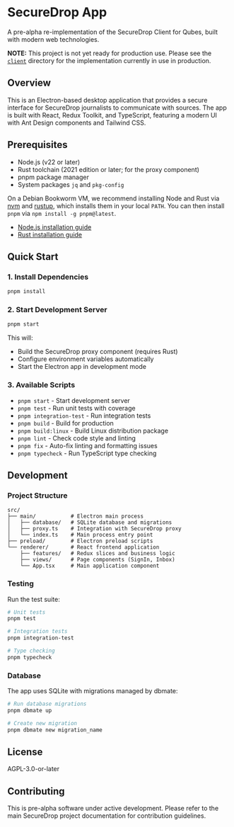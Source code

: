 # SecureDrop App

A pre-alpha re-implementation of the SecureDrop Client for Qubes, built with modern web technologies.

**NOTE:** This project is not yet ready for production use. Please see the [`client`](../client) directory for the implementation currently in use in production.

## Overview

This is an Electron-based desktop application that provides a secure interface for SecureDrop journalists to communicate with sources. The app is built with React, Redux Toolkit, and TypeScript, featuring a modern UI with Ant Design components and Tailwind CSS.

## Prerequisites

- Node.js (v22 or later)
- Rust toolchain (2021 edition or later; for the proxy component)
- pnpm package manager
- System packages `jq` and `pkg-config`

On a Debian Bookworm VM, we recommend installing Node and Rust via [nvm](https://github.com/nvm-sh/nvm) and [rustup](https://rustup.rs/), which installs them in your local `PATH`. You can then install `pnpm` via `npm install -g pnpm@latest`.

- [Node.js installation guide](https://nodejs.org/en/download)
- [Rust installation guide](https://www.rust-lang.org/tools/install)

## Quick Start

### 1. Install Dependencies

```bash
pnpm install
```

### 2. Start Development Server

```bash
pnpm start
```

This will:

- Build the SecureDrop proxy component (requires Rust)
- Configure environment variables automatically
- Start the Electron app in development mode

### 3. Available Scripts

- `pnpm start` - Start development server
- `pnpm test` - Run unit tests with coverage
- `pnpm integration-test` - Run integration tests
- `pnpm build` - Build for production
- `pnpm build:linux` - Build Linux distribution package
- `pnpm lint` - Check code style and linting
- `pnpm fix` - Auto-fix linting and formatting issues
- `pnpm typecheck` - Run TypeScript type checking

## Development

### Project Structure

```
src/
├── main/           # Electron main process
│   ├── database/   # SQLite database and migrations
│   ├── proxy.ts    # Integration with SecureDrop proxy
│   └── index.ts    # Main process entry point
├── preload/        # Electron preload scripts
└── renderer/       # React frontend application
    ├── features/   # Redux slices and business logic
    ├── views/      # Page components (SignIn, Inbox)
    └── App.tsx     # Main application component
```

### Testing

Run the test suite:

```bash
# Unit tests
pnpm test

# Integration tests
pnpm integration-test

# Type checking
pnpm typecheck
```

### Database

The app uses SQLite with migrations managed by dbmate:

```bash
# Run database migrations
pnpm dbmate up

# Create new migration
pnpm dbmate new migration_name
```

## License

AGPL-3.0-or-later

## Contributing

This is pre-alpha software under active development. Please refer to the main SecureDrop project documentation for contribution guidelines.
